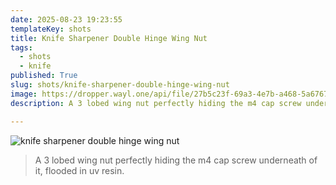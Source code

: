 ```yaml
---
date: 2025-08-23 19:23:55
templateKey: shots
title: Knife Sharpener Double Hinge Wing Nut
tags:
  - shots
  - knife
published: True
slug: shots/knife-sharpener-double-hinge-wing-nut
image: https://dropper.wayl.one/api/file/27b5c23f-69a3-4e7b-a468-5a6767e1cb2e.png
description: A 3 lobed wing nut perfectly hiding the m4 cap screw underneath of it, flooded in uv resin.

---
```


![knife sharpener double hinge wing nut](https://dropper.wayl.one/api/file/27b5c23f-69a3-4e7b-a468-5a6767e1cb2e.png)

> A 3 lobed wing nut perfectly hiding the m4 cap screw underneath of it, flooded in uv resin.
